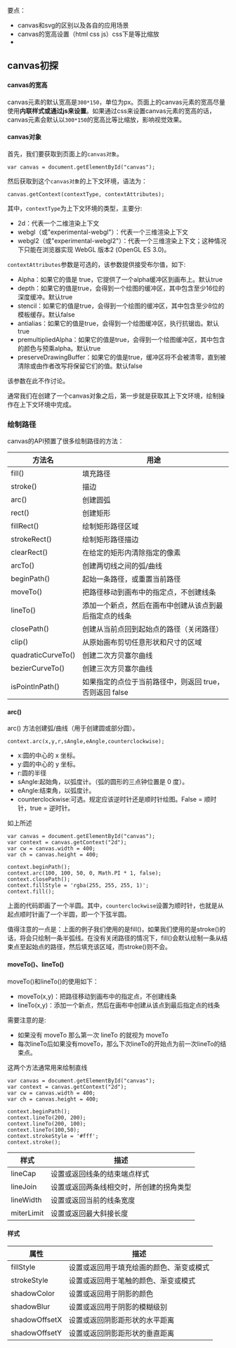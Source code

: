 要点：
- canvas和svg的区别以及各自的应用场景
- canvas的宽高设置（html css js）css下是等比缩放
- 

## canvas初探

#### canvas的宽高
canvas元素的默认宽高是`300*150`，单位为px。页面上的canvas元素的宽高尽量使用**内联样式或通过js来设置**。如果通过css来设置canvas元素的宽高的话，canvas元素会默认以`300*150`的宽高比等比缩放，影响视觉效果。

#### canvas对象
首先，我们要获取到页面上的`canvas对象`。
```
var canvas = document.getElementById("canvas");
```

然后获取到这个`canvas对象`的上下文环境，语法为：
```
canvas.getContext(contextType, contextAttributes);
```
其中，`contextType`为上下文环境的类型，主要分:
- 2d：代表一个二维渲染上下文
- webgl（或"experimental-webgl"）：代表一个三维渲染上下文
- webgl2（或"experimental-webgl2"）：代表一个三维渲染上下文；这种情况下只能在浏览器实现 WebGL 版本2 (OpenGL ES 3.0)。

`contextAttributes`参数是可选的，该参数提供接受布尔值，如下:
- Alpha：如果它的值是 true，它提供了一个alpha缓冲区到画布上。默认true
- depth：如果它的值是true，会得到一个绘图的缓冲区，其中包含至少16位的深度缓冲。默认true
- stencil：如果它的值是true，会得到一个绘图的缓冲区，其中包含至少8位的模板缓存。默认false
- antialias：如果它的值是true，会得到一个绘图缓冲区，执行抗锯齿。默认true
- premultipliedAlpha：如果它的值是true，会得到一个绘图缓冲区，其中包含的颜色与预乘alpha。默认true
- preserveDrawingBuffer：如果它的值是true，缓冲区将不会被清零，直到被清除或由作者改写将保留它们的值。默认false

该参数在此不作讨论。

通常我们在创建了一个canvas对象之后，第一步就是获取其上下文环境，绘制操作在上下文环境中完成。

### 绘制路径
canvas的API预置了很多绘制路径的方法：

方法名 | 用途
---|---
fill() | 填充路径
stroke() | 描边
arc() | 创建圆弧
rect() | 创建矩形
fillRect() | 绘制矩形路径区域
strokeRect() | 绘制矩形路径描边
clearRect() | 在给定的矩形内清除指定的像素
arcTo() | 创建两切线之间的弧/曲线
beginPath() | 起始一条路径，或重置当前路径
moveTo() | 把路径移动到画布中的指定点，不创建线条
lineTo() | 添加一个新点，然后在画布中创建从该点到最后指定点的线条
closePath() | 创建从当前点回到起始点的路径（关闭路径）
clip() | 从原始画布剪切任意形状和尺寸的区域
quadraticCurveTo() | 创建二次方贝塞尔曲线
bezierCurveTo() | 创建三次方贝塞尔曲线
isPointInPath() | 如果指定的点位于当前路径中，则返回 true，否则返回 false

#### arc()
arc() 方法创建弧/曲线（用于创建圆或部分圆）。
```
context.arc(x,y,r,sAngle,eAngle,counterclockwise);
```
- x:圆的中心的 x 坐标。
- y:圆的中心的 y 坐标。
- r:圆的半径
- sAngle:起始角，以弧度计。（弧的圆形的三点钟位置是 0 度）。
- eAngle:结束角，以弧度计。
- counterclockwise:可选。规定应该逆时针还是顺时针绘图。False = 顺时针，true = 逆时针。

如上所述
```
var canvas = document.getElementById("canvas");
var context = canvas.getContext("2d");
var cw = canvas.width = 400;
var ch = canvas.height = 400;

context.beginPath();
context.arc(100, 100, 50, 0, Math.PI * 1, false);
context.closePath();
context.fillStyle = 'rgba(255, 255, 255, 1)';
context.fill();
```
上面的代码即画了一个半圆。其中，`counterclockwise`设置为顺时针，也就是从起点顺时针画了一个半圆，即一个下弦半圆。

值得注意的一点是：上面的例子我们使用的是fill()，如果我们使用的是stroke()的话，将会只绘制一条半弧线。在没有关闭路径的情况下，fill()会默认绘制一条从结束点至起始点的路径，然后填充该区域，而stroke()则不会。

#### moveTo()、lineTo()
moveTo()和lineTo()的使用如下：
- moveTo(x,y)：把路径移动到画布中的指定点，不创建线条
- lineTo(x,y)：添加一个新点，然后在画布中创建从该点到最后指定点的线条

需要注意的是:
- 如果没有 moveTo 那么第一次 lineTo 的就视为 moveTo
- 每次lineTo后如果没有moveTo，那么下次lineTo的开始点为前一次lineTo的结束点。

这两个方法通常用来绘制直线
```
var canvas = document.getElementById("canvas");
var context = canvas.getContext("2d");
var cw = canvas.width = 400;
var ch = canvas.height = 400;

context.beginPath();
context.lineTo(200, 200);
context.lineTo(200, 100);
context.lineTo(100,50);
context.strokeStyle = '#fff';
context.stroke();
```
样式 | 描述
---|---
lineCap | 设置或返回线条的结束端点样式
lineJoin | 设置或返回两条线相交时，所创建的拐角类型
lineWidth | 设置或返回当前的线条宽度
miterLimit | 设置或返回最大斜接长度

#### 样式
属性 | 描述
---|---
fillStyle | 设置或返回用于填充绘画的颜色、渐变或模式
strokeStyle | 设置或返回用于笔触的颜色、渐变或模式
shadowColor | 设置或返回用于阴影的颜色
shadowBlur | 设置或返回用于阴影的模糊级别
shadowOffsetX | 设置或返回阴影距形状的水平距离
shadowOffsetY | 设置或返回阴影距形状的垂直距离
